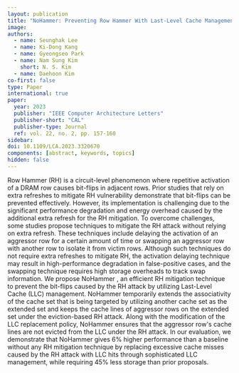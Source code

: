 ```yaml
---
layout: publication
title: "NoHammer: Preventing Row Hammer With Last-Level Cache Management"
image:
authors:
  - name: Seunghak Lee
  - name: Ki-Dong Kang
  - name: Gyeongseo Park
  - name: Nam Sung Kim
    short: N. S. Kim
  - name: Daehoon Kim
co-first: false
type: Paper
international: true
paper:
  year: 2023
  publisher: "IEEE Computer Architecture Letters"
  publisher-short: "CAL"
  publisher-type: Journal
  ref: vol. 22, no. 2, pp. 157-160
sidebar:
doi: 10.1109/LCA.2023.3320670
components: [abstract, keywords, topics]
hidden: false
---
```


Row Hammer (RH) is a circuit-level phenomenon where repetitive activation of a DRAM row causes bit-flips in adjacent rows. Prior studies that rely on extra refreshes to mitigate RH vulnerability demonstrate that bit-flips can be prevented effectively. However, its implementation is challenging due to the significant performance degradation and energy overhead caused by the additional extra refresh for the RH mitigation. To overcome challenges, some studies propose techniques to mitigate the RH attack without relying on extra refresh. These techniques include delaying the activation of an aggressor row for a certain amount of time or swapping an aggressor row with another row to isolate it from victim rows. Although such techniques do not require extra refreshes to mitigate RH, the activation delaying technique may result in high-performance degradation in false-positive cases, and the swapping technique requires high storage overheads to track swap information. We propose NoHammer , an efficient RH mitigation technique to prevent the bit-flips caused by the RH attack by utilizing Last-Level Cache (LLC) management. NoHammer temporarily extends the associativity of the cache set that is being targeted by utilizing another cache set as the extended set and keeps the cache lines of aggressor rows on the extended set under the eviction-based RH attack. Along with the modification of the LLC replacement policy, NoHammer ensures that the aggressor row's cache lines are not evicted from the LLC under the RH attack. In our evaluation, we demonstrate that NoHammer gives 6% higher performance than a baseline without any RH mitigation technique by replacing excessive cache misses caused by the RH attack with LLC hits through sophisticated LLC management, while requiring 45% less storage than prior proposals.